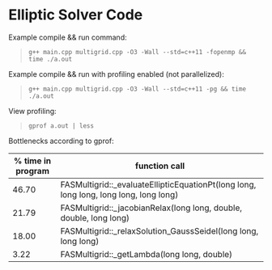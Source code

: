 # Elliptic Solver Code

Example compile && run command:
> `g++ main.cpp multigrid.cpp -O3 -Wall --std=c++11 -fopenmp && time ./a.out`

Example compile && run with profiling enabled (not parallelized):
> `g++ main.cpp multigrid.cpp -O3 -Wall --std=c++11 -pg && time ./a.out`

View profiling:
> `gprof a.out | less`

Bottlenecks according to gprof:

| % time in program  | function call |
| ------------- | ------------- |
| 46.70 | FASMultigrid::_evaluateEllipticEquationPt(long long, long long, long long, long long) |
| 21.79 | FASMultigrid::_jacobianRelax(long long, double, double, long long) |
| 18.00 | FASMultigrid::_relaxSolution_GaussSeidel(long long, long long) |
| 3.22 | FASMultigrid::_getLambda(long long, double) |

